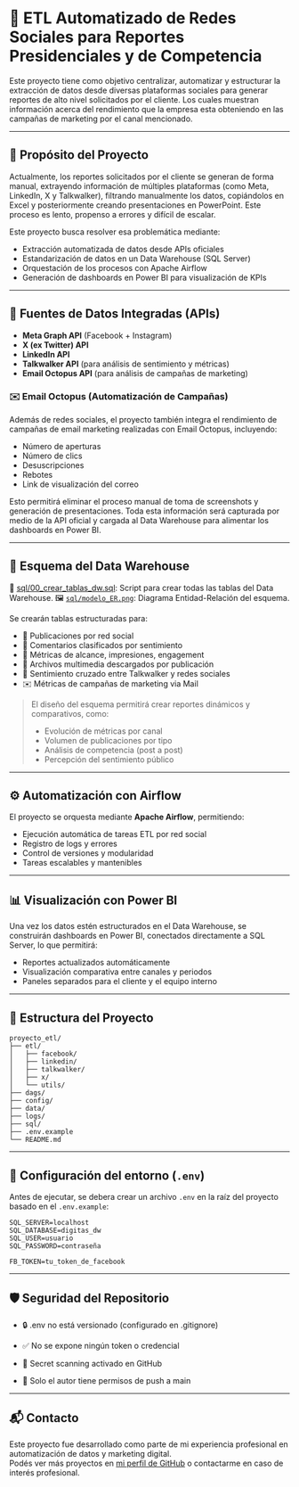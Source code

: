 # 🚀 ETL Automatizado de Redes Sociales para Reportes Presidenciales y de Competencia

Este proyecto tiene como objetivo centralizar, automatizar y estructurar la extracción de datos desde diversas plataformas sociales para generar reportes de alto nivel solicitados por el cliente. Los cuales muestran información acerca del rendimiento que la empresa esta obteniendo en las campañas de marketing por el canal mencionado.

---

## 🎯 Propósito del Proyecto

Actualmente, los reportes solicitados por el cliente se generan de forma manual, extrayendo información de múltiples plataformas (como Meta, LinkedIn, X y Talkwalker), filtrando manualmente los datos, copiándolos en Excel y posteriormente creando presentaciones en PowerPoint. Este proceso es lento, propenso a errores y difícil de escalar.

Este proyecto busca resolver esa problemática mediante:

- Extracción automatizada de datos desde APIs oficiales
- Estandarización de datos en un Data Warehouse (SQL Server)
- Orquestación de los procesos con Apache Airflow
- Generación de dashboards en Power BI para visualización de KPIs

---

## 🧩 Fuentes de Datos Integradas (APIs)

- **Meta Graph API** (Facebook + Instagram)
- **X (ex Twitter) API**
- **LinkedIn API**
- **Talkwalker API** (para análisis de sentimiento y métricas)
- **Email Octopus API** (para análisis de campañas de marketing)

### ✉️ Email Octopus (Automatización de Campañas)

Además de redes sociales, el proyecto también integra el rendimiento de campañas de email marketing realizadas con Email Octopus, incluyendo:

- Número de aperturas
- Número de clics
- Desuscripciones
- Rebotes
- Link de visualización del correo

Esto permitirá eliminar el proceso manual de toma de screenshots y generación de presentaciones. Toda esta información será capturada por medio de la API oficial y cargada al Data Warehouse para alimentar los dashboards en Power BI.

---

## 🧱 Esquema del Data Warehouse

📂 [sql/00_crear_tablas_dw.sql](sql/00_crear_tablas_dw.sql): Script para crear todas las tablas del Data Warehouse.
🖼️ [`sql/modelo_ER.png`](sql/modelo_ER.png): Diagrama Entidad-Relación del esquema.


Se crearán tablas estructuradas para:

- 📄 Publicaciones por red social
- 💬 Comentarios clasificados por sentimiento
- 🎯 Métricas de alcance, impresiones, engagement
- 📸 Archivos multimedia descargados por publicación
- 🧠 Sentimiento cruzado entre Talkwalker y redes sociales
- ✉️ Métricas de campañas de marketing via Mail

> El diseño del esquema permitirá crear reportes dinámicos y comparativos, como:
> - Evolución de métricas por canal
> - Volumen de publicaciones por tipo
> - Análisis de competencia (post a post)
> - Percepción del sentimiento público

---

## ⚙️ Automatización con Airflow

El proyecto se orquesta mediante **Apache Airflow**, permitiendo:

- Ejecución automática de tareas ETL por red social
- Registro de logs y errores
- Control de versiones y modularidad
- Tareas escalables y mantenibles

---

## 📊 Visualización con Power BI

Una vez los datos estén estructurados en el Data Warehouse, se construirán dashboards en Power BI, conectados directamente a SQL Server, lo que permitirá:

- Reportes actualizados automáticamente
- Visualización comparativa entre canales y periodos
- Paneles separados para el cliente y el equipo interno

---

## 📂 Estructura del Proyecto

```plaintext
proyecto_etl/
├── etl/
│   ├── facebook/
│   ├── linkedin/
│   ├── talkwalker/
│   ├── x/
│   └── utils/
├── dags/
├── config/
├── data/
├── logs/
├── sql/
├── .env.example
└── README.md
```
---

## 🔧 Configuración del entorno (`.env`)

Antes de ejecutar, se debera crear un archivo  `.env` en la raíz del proyecto basado en el `.env.example`:

```env
SQL_SERVER=localhost
SQL_DATABASE=digitas_dw
SQL_USER=usuario
SQL_PASSWORD=contraseña

FB_TOKEN=tu_token_de_facebook
```

---

## 🛡️ Seguridad del Repositorio

- 🔒 .env no está versionado (configurado en .gitignore)

- ✅ No se expone ningún token o credencial

- 🧪 Secret scanning activado en GitHub

- 👤 Solo el autor tiene permisos de push a main

---

## 📬 Contacto

Este proyecto fue desarrollado como parte de mi experiencia profesional en automatización de datos y marketing digital.  
Podés ver más proyectos en [mi perfil de GitHub](https://github.com/andres-c0) o contactarme en caso de interés profesional.



